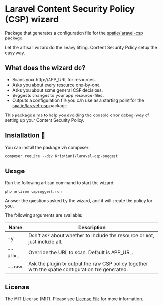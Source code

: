 # Laravel Content Security Policy (CSP) wizard
Package that generates a configuration file for the [spatie/laravel-csp](https://github.com/spatie/laravel-csp) package.

Let the artisan wizard do the heavy lifting. Content Security Policy setup the easy way.

## What does the wizard do?
* Scans your http://APP_URL for resources.
* Asks you about every resource one-by-one.
* Asks you about some general CSP decisions.
* Suggests changes to your app resource-files.
* Outputs a configuration file you can use as a starting point for the [spatie/laravel-csp](https://github.com/spatie/laravel-csp) package.

This package aims to help you avoiding the console error debug-way of setting up your Content Security Policy.

## Installation :dash:
You can install the package via composer:

``composer require --dev KristianI/laravel-csp-suggest``

## Usage
Run the following artisan command to start the wizard:

``php artisan cspsuggest:run``

Answer the questions asked by the wizard, and it will create the policy for you.

The following arguments are available:

| Name | Description |
| --- | --- |
| -y | Don't ask about whether to include the resource or not, just include all. |
| --url=.. | Override the URL to scan. Default is APP_URL. |
| --raw | Ask the plugin to output the raw CSP policy together with the spatie configuration file generated. |

## License
The MIT License (MIT). Please see [License File](LICENSE) for more information.
